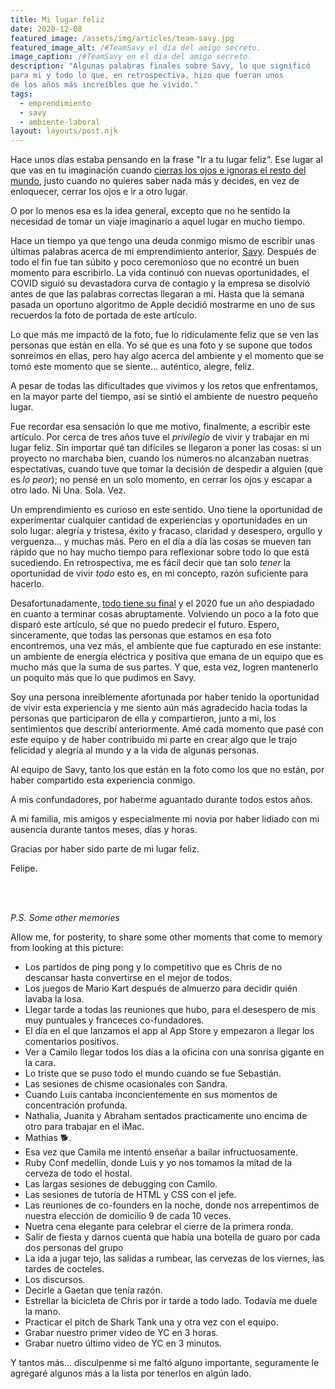 ```yaml
---
title: Mi lugar feliz
date: 2020-12-08
featured_image: /assets/img/articles/team-savy.jpg
featured_image_alt: /#TeamSavy el día del amigo secreto.
image_caption: /#TeamSavy en el día del amigo secreto.
description: "Algunas palabras finales sobre Savy, lo que significó
para mi y todo lo que, en retrospectiva, hizo que fueran unos
de los años más increíbles que he vivido."
tags:
  - emprendimiento
  - savy
  - ambiente-laboral
layout: layouts/post.njk
---
```


Hace unos días estaba pensando en la frase "Ir a tu lugar feliz". Ese lugar al que vas en tu imaginación cuando [cierras los ojos e ignoras el resto del mundo](https://youtu.be/fzoXalgG7oY), justo cuando no quieres saber nada más y decides, en vez de enloquecer, cerrar los ojos e ir a otro lugar.

O por lo menos esa es la idea general, excepto que no he sentido la necesidad de tomar un viaje imaginario a aquel lugar en mucho tiempo.

Hace un tiempo ya que tengo una deuda conmigo mismo de escribir unas últimas palabras acerca de mi emprendimiento anterior, [Savy](https://savy.co). Después de todo el fin fue tan súbito y poco ceremonioso que no econtré un buen momento para escribirlo. La vida continuó con nuevas oportunidades, el COVID siguió su devastadora curva de contagio y la empresa se disolvió antes de que las palabras correctas llegaran a mi. Hasta que la semana pasada un oportuno algoritmo de Apple
decidió mostrarme en uno de sus recuerdos la foto de portada de este artículo.

Lo que más me impactó de la foto, fue lo ridículamente feliz que se ven las personas que están en ella. Yo sé que es una foto y se supone que todos sonreímos en ellas, pero hay algo acerca del ambiente y el momento que se tomó este momento que se siente... auténtico, alegre, feliz.

A pesar de todas las dificultades que vivimos y los retos que enfrentamos, en la mayor parte del tiempo, así se sintió el ambiente de nuestro pequeño lugar.

Fue recordar esa sensación lo que me motivo, finalmente, a escribir este artículo. Por cerca de tres años tuve el _privilegio_ de vivir y trabajar en mi lugar feliz. Sin importar qué tan difíciles se llegaron a poner las cosas: si un proyecto no marchaba bien, cuando los números no alcanzaban nuetras espectativas,
cuando tuve que tomar la decisión de despedir a alguien (que es _lo peor_); no pensé en un solo momento, en cerrar los ojos y escapar a otro lado. Ni Una. Sola. Vez.

Un emprendimiento es curioso en este sentido. Uno tiene la oportunidad de experimentar cualquier cantidad de experiencias y oportunidades en un solo lugar: alegría y tristesa, éxito y fracaso, claridad y desespero, orgullo y verguenza... y muchas más. Pero en el día a día las cosas se mueven tan rápido que no hay mucho tiempo para reflexionar sobre todo lo que está sucediendo. En retrospectiva, me es fácil decir que tan solo _tener_ la oportunidad de vivir _todo_ esto es, en mi concepto, razón suficiente para hacerlo.

Desafortunadamente, [todo tiene su final](https://youtu.be/s3SO1j06oSA) y el 2020 fue un año despiadado en cuanto a terminar cosas abruptamente. Volviendo un poco a la foto que disparó este artículo, sé que no puedo predecir el futuro. Espero, sinceramente, que todas las personas que estamos en esa foto encontremos, una vez más, el ambiente que fue capturado en ese instante: un ambiente de energía eléctrica y positiva que emana de un equipo que es mucho más que la suma de sus partes. Y que, esta vez, logren mantenerlo un poquito más que lo que pudimos en Savy.

Soy una persona inreíblemente afortunada por haber tenido la oportunidad de vivir esta experiencia y me siento aún más agradecido hacia todas la personas que participaron de ella y compartieron, junto a mi, los sentimientos que describí anteriormente. Amé cada momento que pasé con este equipo y de haber contribuido mi parte en crear algo que le trajo felicidad y alegría al mundo y a la vida de algunas personas.

Al equipo de Savy, tanto los que están en la foto como los que no están, por haber compartido esta experiencia conmigo.

A mis confundadores, por haberme aguantado durante todos estos años.

A mi familia, mis amigos y especialmente mi novia por haber lidiado con mi ausencia durante tantos meses, días y horas.

Gracias por haber sido parte de mi lugar feliz.

Felipe.

<br />
<br />

_P.S. Some other memories_

Allow me, for posterity, to share some other moments that come to memory from looking at this picture:

- Los partidos de ping pong y lo competitivo que es Chris de no descansar hasta convertirse en el mejor de todos.
- Los juegos de Mario Kart después de almuerzo para decidir quién lavaba la losa.
- Llegar tarde a todas las reuniones que hubo, para el desespero de mis muy puntuales y franceces co-fundadores.
- El día en el que lanzamos el app al App Store y empezaron a llegar los comentarios positivos.
- Ver a Camilo llegar todos los días a la oficina con una sonrisa gigante en la cara.
- Lo triste que se puso todo el mundo cuando se fue Sebastián.
- Las sesiones de chisme ocasionales con Sandra.
- Cuando Luis cantaba inconcientemente en sus momentos de concentración profunda.
- Nathalia, Juanita y Abraham sentados practicamente uno encima de otro para trabajar en el iMac.
- Mathias 🐕.
- Esa vez que Camila me intentó enseñar a bailar infructuosamente.
- Ruby Conf medellín, donde Luis y yo nos tomamos la mitad de la cerveza de todo el hostal.
- Las largas sesiones de debugging con Camilo.
- Las sesiones de tutoría de HTML y CSS con el jefe.
- Las reuniones de co-founders en la noche, donde nos arrepentimos de nuestra elección de domicilio 9 de cada 10 veces.
- Nuetra cena elegante para celebrar el cierre de la primera ronda.
- Salir de fiesta y darnos cuenta que había una botella de guaro por cada dos personas del grupo
- La ida a jugar tejo, las salidas a rumbear, las cervezas de los viernes, las tardes de cocteles.
- Los discursos.
- Decirle a Gaetan que tenía razón.
- Estrellar la bicicleta de Chris por ir tarde a todo lado. Todavía me duele la mano.
- Practicar el pitch de Shark Tank una y otra vez con el equipo.
- Grabar nuestro primer video de YC en 3 horas.
- Grabar nuetro último video de YC en 3 minutos.

Y tantos más... disculpenme si me faltó alguno importante, seguramente le agregaré algunos más a la lista por tenerlos en algún lado.

